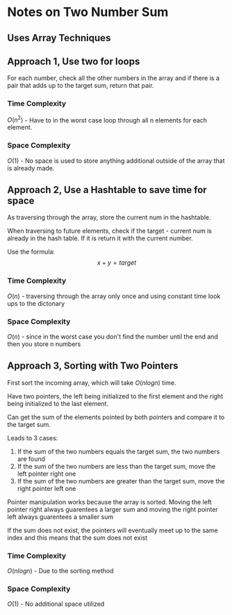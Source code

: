 # Notes on Two Number Sum

## Uses Array Techniques

## Approach 1, Use two for loops

For each number, check all the other numbers in the array and if there is a pair that adds up to the target sum, return that pair.

### Time Complexity

$O(n^2)$ - Have to in the worst case loop through all n elements for each element.

### Space Complexity

$O(1)$ - No space is used to store anything additional outside of the array that is already made.

## Approach 2, Use a Hashtable to save time for space

As traversing through the array, store the current num in the hashtable.

When traversing to future elements, check if the target - current num is already in the hash table. If it is return it with the current number.

Use the formula: 
$$x + y = target$$

### Time Complexity

$O(n)$ - traversing through the array only once and using constant time look ups to the dictonary

### Space Complexity

$O(n)$ - since in the worst case you don't find the number until the end and then you store n numbers

## Approach 3, Sorting with Two Pointers

First sort the incoming array, which will take $O(nlogn)$ time.

Have two pointers, the left being initialized to the first element and the right being initialized to the last element.

Can get the sum of the elements pointed by both pointers and compare it to the target sum.

Leads to 3 cases:

1. If the sum of the two numbers equals the target sum, the two numbers are found
2. If the sum of the two numbers are less than the target sum, move the left pointer right one
3. If the sum of the two numbers are greater than the target sum, move the right pointer left one

Pointer manipulation works because the array is sorted. Moving the left pointer right always guarentees a larger sum and moving the right pointer left always guarentees a smaller sum

If the sum does not exist, the pointers will eventually meet up to the same index and this means that the sum does not exist

### Time Complexity

$O(nlogn)$ - Due to the sorting method

### Space Complexity

$O(1)$ - No additional space utilized


